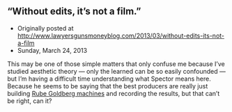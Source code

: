 ## “Without edits, it’s not a film.”

 * Originally posted at http://www.lawyersgunsmoneyblog.com/2013/03/without-edits-its-not-a-film
 * Sunday, March 24, 2013

This may be one of those simple matters that only confuse me because I’ve studied aesthetic theory — only the learned can be so easily confounded — but I’m having a difficult time understanding what Spector means here. Because he seems to be saying that the best producers are really just building [Rube Goldberg machines](http://en.wikipedia.org/wiki/Rube\_Goldberg\_machine) and recording the results, but that can’t be right, can it?